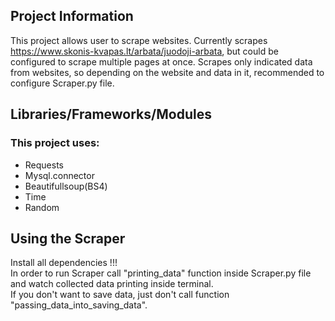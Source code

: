 ## Project Information
This project allows user to scrape websites. Currently scrapes https://www.skonis-kvapas.lt/arbata/juodoji-arbata, but could be configured to scrape multiple pages at once.
Scrapes only indicated data from websites, so depending on the website and data in it, recommended to configure Scraper.py file.

## Libraries/Frameworks/Modules
### This project uses:

* Requests
* Mysql.connector
* Beautifullsoup(BS4)
* Time
* Random

## Using the Scraper
Install all dependencies !!!\
In order to run Scraper call "printing_data" function inside Scraper.py file and watch collected data printing inside terminal. \
If you don't want to save data, just don't call function "passing_data_into_saving_data".